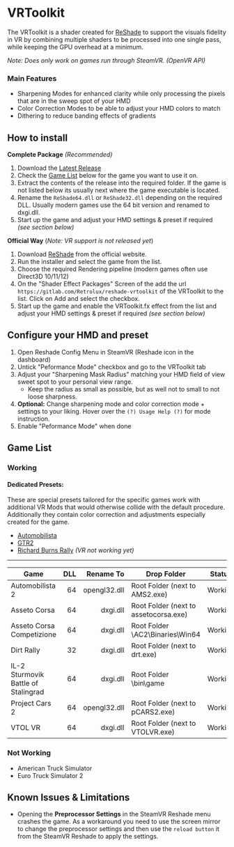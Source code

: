 VRToolkit
=======

The VRToolkit is a shader created for [ReShade](https://github.com/crosire/reshade) 
to support the visuals fidelity in VR by combining multiple shaders to be processed 
into one single pass, while keeping the GPU overhead at a minimum.

*Note: Does only work on games run through SteamVR. (OpenVR API)* 

### Main Features

- Sharpening Modes for enhanced clarity while only processing the pixels that are in the sweep spot of your HMD
- Color Correction Modes to be able to adjust your HMD colors to match
- Dithering to reduce banding effects of gradients

## How to install

**Complete Package** *(Recommended)*

1. Download the [Latest Release](https://gitlab.com/Retrolux/reshade-vrtoolkit/-/releases)
2. Check the [Game List](https://gitlab.com/Retrolux/reshade-vrtoolkit#game-list) 
   below for the game you want to use it on.    
3. Extract the contents of the release into the required folder. 
   If the game is not listed below its usually next where the game executable is located.
4. Rename the `ReShade64.dll` or `ReShade32.dll` depending on the required DLL. 
   Usually modern games use the 64 bit version and renamed to dxgi.dll.
5. Start up the game and adjust your HMD settings & preset if required *(see section below)*

**Official Way** (*Note: VR support is not released yet*)

1. Download [ReShade](https://reshade-me) from the official website.
2. Run the installer and select the game from the list.
3. Choose the required Rendering pipeline (modern games often use Direct3D 10/11/12)
4. On the "Shader Effect Packages" Screen of the add the url `https://gitlab.com/Retrolux/reshade-vrtoolkit`
   of the VRToolkit to the list. Click on Add and select the checkbox.
5. Start up the game and enable the VRToolkit.fx effect from the list and 
   adjust your HMD settings & preset if required *(see section below)*

## Configure your HMD and preset

1. Open Reshade Config Menu in SteamVR (Reshade icon in the dashboard)
2. Untick "Peformance Mode" checkbox and go to the VRToolkit tab
3. Adjust your "Sharpening Mask Radius" matching your HMD field of view sweet spot to your personal view range.
   - Keep the radius as small as possible, but as well not to small to not loose sharpness.
4. **Optional:** Change sharpening mode and color correction mode + settings to your liking.
   Hover over the `(?) Usage Help (?)` for mode instruction.
5. Enable "Peformance Mode" when done 


Game List
---------

### Working

#### Dedicated Presets:
These are special presets tailored for the specific games work with additional VR Mods that would otherwise collide with the default procedure.
Additionally they contain color correction and adjustments especially created for the game.

- [Automobilista](https://www.racedepartment.com/downloads/retrolux-reshade-automobilista.30742/)
- [GTR2](https://www.racedepartment.com/downloads/retrolux-reshade-gtr2.42342/)
- [Richard Burns Rally](https://www.racedepartment.com/threads/reshade-preset-for-rbr.166023/) *(VR not working yet)*

---

| Game                                | DLL         | Rename To      | Drop Folder                                      | Status        |
| ----------------------------------- | -----------:| --------------:|------------------------------------------------- |:-------------:|
| Automobilista 2                     |          64 |  opengl32.dll  | Root Folder (next to AMS2.exe)                   | Working       |
| Asseto Corsa                        |          64 |  dxgi.dll      | Root Folder (next to assetocorsa.exe)            | Working       |
| Asseto Corsa Competizione           |          64 |  dxgi.dll      | Root Folder \AC2\Binaries\Win64                  | Working       |
| Dirt Rally                          |          32 |  dxgi.dll      | Root Folder (next to drt.exe)                    | Working       |
| IL-2 Sturmovik Battle of Stalingrad |          64 |  dxgi.dll      | Root Folder \bin\game                            | Working       |
| Project Cars 2                      |          64 |  opengl32.dll  | Root Folder (next to pCARS2.exe)                 | Working       |
| VTOL VR                             |          64 |  dxgi.dll      | Root Folder (next to VTOLVR.exe)                 | Working       |

### Not Working
- American Truck Simulator
- Euro Truck Simulator 2


Known Issues & Limitations
---------
- Opening the **Preprocessor Settings** in the SteamVR Reshade menu crashes the game. 
  As a workaround you need to use the screen mirror to change the preprocessor settings
  and then use the `reload button` it from the SteamVR Reshade to apply the settings.  
